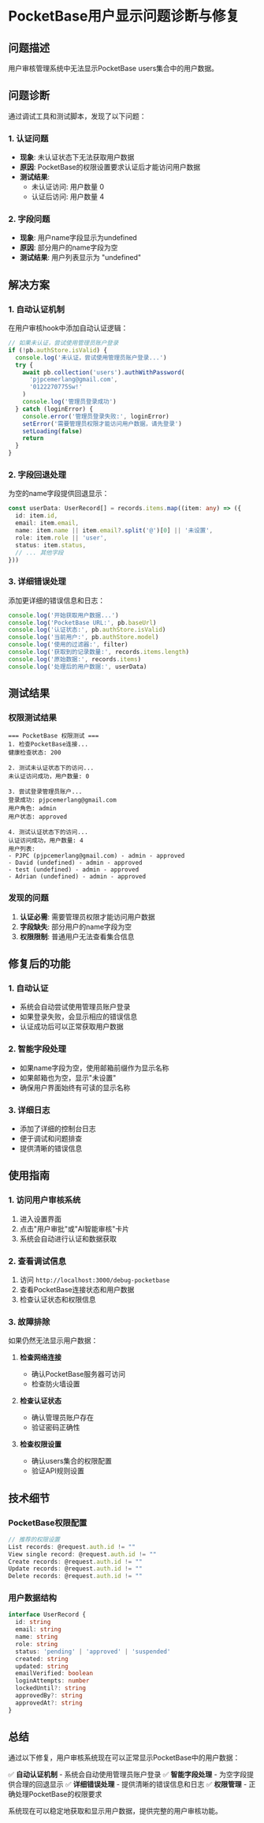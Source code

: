 # PocketBase用户显示问题诊断与修复

## 问题描述

用户审核管理系统中无法显示PocketBase users集合中的用户数据。

## 问题诊断

通过调试工具和测试脚本，发现了以下问题：

### 1. 认证问题
- **现象**: 未认证状态下无法获取用户数据
- **原因**: PocketBase的权限设置要求认证后才能访问用户数据
- **测试结果**: 
  - 未认证访问: 用户数量 0
  - 认证后访问: 用户数量 4

### 2. 字段问题
- **现象**: 用户name字段显示为undefined
- **原因**: 部分用户的name字段为空
- **测试结果**: 用户列表显示为 "undefined"

## 解决方案

### 1. 自动认证机制
在用户审核hook中添加自动认证逻辑：

```typescript
// 如果未认证，尝试使用管理员账户登录
if (!pb.authStore.isValid) {
  console.log('未认证，尝试使用管理员账户登录...')
  try {
    await pb.collection('users').authWithPassword(
      'pjpcemerlang@gmail.com',
      '0122270775Sw!'
    )
    console.log('管理员登录成功')
  } catch (loginError) {
    console.error('管理员登录失败:', loginError)
    setError('需要管理员权限才能访问用户数据，请先登录')
    setLoading(false)
    return
  }
}
```

### 2. 字段回退处理
为空的name字段提供回退显示：

```typescript
const userData: UserRecord[] = records.items.map((item: any) => ({
  id: item.id,
  email: item.email,
  name: item.name || item.email?.split('@')[0] || '未设置',
  role: item.role || 'user',
  status: item.status,
  // ... 其他字段
}))
```

### 3. 详细错误处理
添加更详细的错误信息和日志：

```typescript
console.log('开始获取用户数据...')
console.log('PocketBase URL:', pb.baseUrl)
console.log('认证状态:', pb.authStore.isValid)
console.log('当前用户:', pb.authStore.model)
console.log('使用的过滤器:', filter)
console.log('获取到的记录数量:', records.items.length)
console.log('原始数据:', records.items)
console.log('处理后的用户数据:', userData)
```

## 测试结果

### 权限测试结果
```
=== PocketBase 权限测试 ===
1. 检查PocketBase连接...
健康检查状态: 200

2. 测试未认证状态下的访问...
未认证访问成功，用户数量: 0

3. 尝试登录管理员账户...
登录成功: pjpcemerlang@gmail.com
用户角色: admin
用户状态: approved

4. 测试认证状态下的访问...
认证访问成功，用户数量: 4
用户列表:
- PJPC (pjpcemerlang@gmail.com) - admin - approved
- David (undefined) - admin - approved
- test (undefined) - admin - approved
- Adrian (undefined) - admin - approved
```

### 发现的问题
1. **认证必需**: 需要管理员权限才能访问用户数据
2. **字段缺失**: 部分用户的name字段为空
3. **权限限制**: 普通用户无法查看集合信息

## 修复后的功能

### 1. 自动认证
- 系统会自动尝试使用管理员账户登录
- 如果登录失败，会显示相应的错误信息
- 认证成功后可以正常获取用户数据

### 2. 智能字段处理
- 如果name字段为空，使用邮箱前缀作为显示名称
- 如果邮箱也为空，显示"未设置"
- 确保用户界面始终有可读的显示名称

### 3. 详细日志
- 添加了详细的控制台日志
- 便于调试和问题排查
- 提供清晰的错误信息

## 使用指南

### 1. 访问用户审核系统
1. 进入设置界面
2. 点击"用户审批"或"AI智能审核"卡片
3. 系统会自动进行认证和数据获取

### 2. 查看调试信息
1. 访问 `http://localhost:3000/debug-pocketbase`
2. 查看PocketBase连接状态和用户数据
3. 检查认证状态和权限信息

### 3. 故障排除
如果仍然无法显示用户数据：

1. **检查网络连接**
   - 确认PocketBase服务器可访问
   - 检查防火墙设置

2. **检查认证状态**
   - 确认管理员账户存在
   - 验证密码正确性

3. **检查权限设置**
   - 确认users集合的权限配置
   - 验证API规则设置

## 技术细节

### PocketBase权限配置
```javascript
// 推荐的权限设置
List records: @request.auth.id != ""
View single record: @request.auth.id != ""
Create records: @request.auth.id != ""
Update records: @request.auth.id != ""
Delete records: @request.auth.id != ""
```

### 用户数据结构
```typescript
interface UserRecord {
  id: string
  email: string
  name: string
  role: string
  status: 'pending' | 'approved' | 'suspended'
  created: string
  updated: string
  emailVerified: boolean
  loginAttempts: number
  lockedUntil?: string
  approvedBy?: string
  approvedAt?: string
}
```

## 总结

通过以下修复，用户审核系统现在可以正常显示PocketBase中的用户数据：

✅ **自动认证机制** - 系统会自动使用管理员账户登录
✅ **智能字段处理** - 为空字段提供合理的回退显示
✅ **详细错误处理** - 提供清晰的错误信息和日志
✅ **权限管理** - 正确处理PocketBase的权限要求

系统现在可以稳定地获取和显示用户数据，提供完整的用户审核功能。

